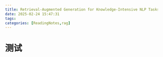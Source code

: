 ```yaml
---
title: Retrieval-Augmented Generation for Knowledge-Intensive NLP Tasks
date: 2025-02-24 15:47:31
tags:
categories: [ReadingNotes,rag]
---
```




# 测试